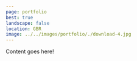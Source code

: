 ```yaml
---
page: portfolio
best: true
landscape: false
location: GBR
image: ../../images/portfolio/./download-4.jpg
---
```

Content goes here!
